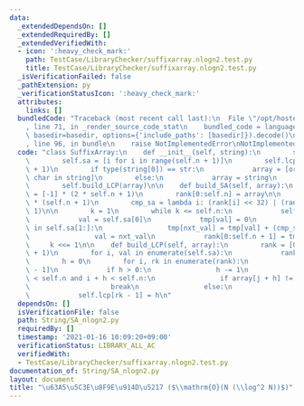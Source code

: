 ```yaml
---
data:
  _extendedDependsOn: []
  _extendedRequiredBy: []
  _extendedVerifiedWith:
  - icon: ':heavy_check_mark:'
    path: TestCase/LibraryChecker/suffixarray.nlogn2.test.py
    title: TestCase/LibraryChecker/suffixarray.nlogn2.test.py
  _isVerificationFailed: false
  _pathExtension: py
  _verificationStatusIcon: ':heavy_check_mark:'
  attributes:
    links: []
  bundledCode: "Traceback (most recent call last):\n  File \"/opt/hostedtoolcache/Python/3.10.5/x64/lib/python3.10/site-packages/onlinejudge_verify/documentation/build.py\"\
    , line 71, in _render_source_code_stat\n    bundled_code = language.bundle(stat.path,\
    \ basedir=basedir, options={'include_paths': [basedir]}).decode()\n  File \"/opt/hostedtoolcache/Python/3.10.5/x64/lib/python3.10/site-packages/onlinejudge_verify/languages/python.py\"\
    , line 96, in bundle\n    raise NotImplementedError\nNotImplementedError\n"
  code: "class SuffixArray:\n    def __init__(self, string):\n        self.n = len(string)\n\
    \        self.sa = [i for i in range(self.n + 1)]\n        self.lcp = [0] * (self.n\
    \ + 1)\n        if type(string[0]) == str:\n            array = [ord(char) for\
    \ char in string]\n        else:\n            array = string\n        self.build_SA(array)\n\
    \        self.build_LCP(array)\n\n    def build_SA(self, array):\n        rank\
    \ = [-1] * (2 * self.n + 1)\n        rank[0:self.n] = array\n\n        tmp = [0]\
    \ * (self.n + 1)\n        cmp_sa = lambda i: (rank[i] << 32) | (rank[i + k] +\
    \ 1)\n\n        k = 1\n        while k <= self.n:\n            self.sa.sort(key=cmp_sa)\n\
    \            val = self.sa[0]\n            tmp[val] = 0\n            for nxt_val\
    \ in self.sa[1:]:\n                tmp[nxt_val] = tmp[val] + (cmp_sa(val) < cmp_sa(nxt_val))\n\
    \                val = nxt_val\n            rank[0:self.n + 1] = tmp\n       \
    \     k <<= 1\n\n    def build_LCP(self, array):\n        rank = [0] * (self.n\
    \ + 1)\n        for i, val in enumerate(self.sa):\n            rank[val] = i\n\
    \        h = 0\n        for i, rk in enumerate(rank):\n            j = self.sa[rk\
    \ - 1]\n            if h > 0:\n                h -= 1\n            while j + h\
    \ < self.n and i + h < self.n:\n                if array[j + h] != array[i + h]:\n\
    \                    break\n                else:\n                    h += 1\n\
    \            self.lcp[rk - 1] = h\n"
  dependsOn: []
  isVerificationFile: false
  path: String/SA_nlogn2.py
  requiredBy: []
  timestamp: '2021-01-16 10:09:20+09:00'
  verificationStatus: LIBRARY_ALL_AC
  verifiedWith:
  - TestCase/LibraryChecker/suffixarray.nlogn2.test.py
documentation_of: String/SA_nlogn2.py
layout: document
title: "\u63A5\u5C3E\u8F9E\u914D\u5217 ($\\mathrm{O}(N (\\log^2 N))$)"
---
```

